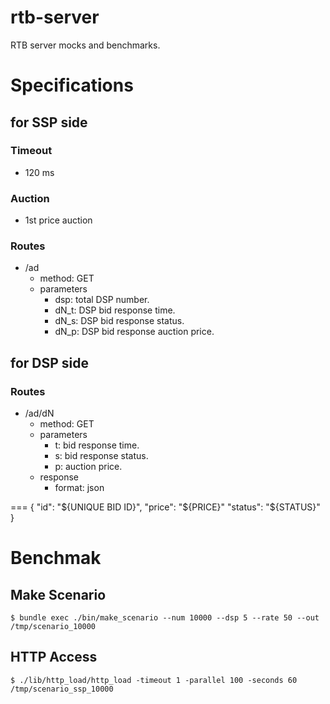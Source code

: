 rtb-server
==========

RTB server mocks and benchmarks.

# Specifications
## for SSP side
### Timeout
- 120 ms

### Auction
- 1st price auction

### Routes

- /ad
  - method: GET
  - parameters
      - dsp: total DSP number.
      - dN_t: DSP bid response time.
      - dN_s: DSP bid response status.
      - dN_p: DSP bid response auction price.

## for DSP side
### Routes

- /ad/dN
  - method: GET 
  - parameters
      - t: bid response time.
      - s: bid response status.
      - p: auction price.
  - response
	  - format: json

===
	{
		"id": "${UNIQUE BID ID}",
		"price": "${PRICE}"
		"status": "${STATUS}"
	}

# Benchmak
## Make Scenario
	$ bundle exec ./bin/make_scenario --num 10000 --dsp 5 --rate 50 --out /tmp/scenario_10000
## HTTP Access
    $ ./lib/http_load/http_load -timeout 1 -parallel 100 -seconds 60 /tmp/scenario_ssp_10000
